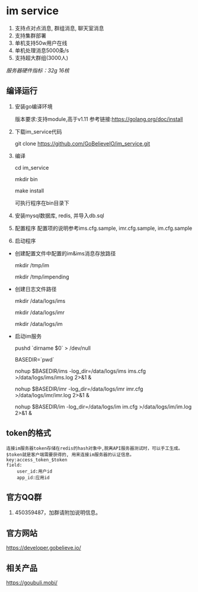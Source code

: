 
# im service
1. 支持点对点消息, 群组消息, 聊天室消息
2. 支持集群部署
3. 单机支持50w用户在线
4. 单机处理消息5000条/s
5. 支持超大群组(3000人)

*服务器硬件指标：32g 16核*

## 编译运行

1. 安装go编译环境

   版本要求:支持module,高于v1.11
   参考链接:https://golang.org/doc/install

2. 下载im_service代码

   git clone https://github.com/GoBelieveIO/im_service.git

3. 编译

   cd im_service
    
   mkdir bin
    
   make install
    
   可执行程序在bin目录下

4. 安装mysql数据库, redis, 并导入db.sql

5. 配置程序
   配置项的说明参考ims.cfg.sample, imr.cfg.sample, im.cfg.sample

6. 启动程序

  * 创建配置文件中配置的im&ims消息存放路径

    mkdir /tmp/im

    mkdir /tmp/impending

  * 创建日志文件路径
    
    mkdir /data/logs/ims

    mkdir /data/logs/imr

    mkdir /data/logs/im

  * 启动im服务

    pushd \`dirname $0\` > /dev/null

    BASEDIR=\`pwd\`

    nohup $BASEDIR/ims -log_dir=/data/logs/ims ims.cfg >/data/logs/ims/ims.log 2>&1 &

    nohup $BASEDIR/imr -log_dir=/data/logs/imr imr.cfg >/data/logs/imr/imr.log 2>&1 &

    nohup $BASEDIR/im -log_dir=/data/logs/im im.cfg >/data/logs/im/im.log 2>&1 &


## token的格式

    连接im服务器token存储在redis的hash对象中,脱离API服务器测试时，可以手工生成。
    $token就是客户端需要获得的, 用来连接im服务器的认证信息。
    key:access_token_$token
    field:
        user_id:用户id
        app_id:应用id


## 官方QQ群
1. 450359487，加群请附加说明信息。

## 官方网站
   https://developer.gobelieve.io/

## 相关产品
   https://goubuli.mobi/
